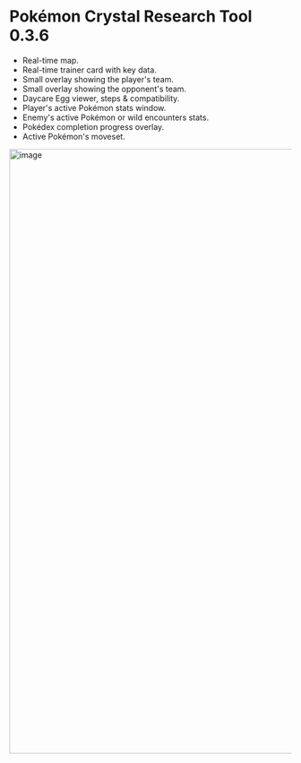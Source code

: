 # Pokémon Crystal Research Tool 0.3.6

- Real-time map.
- Real-time trainer card with key data.
- Small overlay showing the player's team.
- Small overlay showing the opponent's team.
- Daycare Egg viewer, steps & compatibility.
- Player's active Pokémon stats window.
- Enemy's active Pokémon or wild encounters stats.
- Pokédex completion progress overlay.
- Active Pokémon's moveset.

<img width="1920" height="1080" alt="image" src="https://github.com/user-attachments/assets/293f043b-91d4-4bd3-8750-26617f5d8442" />
